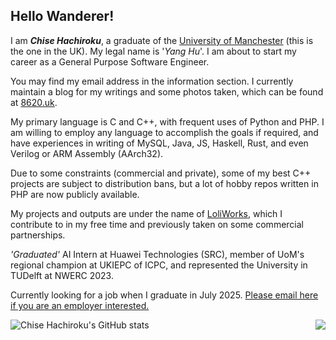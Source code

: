 ## Hello Wanderer!

I am ***Chise Hachiroku***, a graduate of the [University of Manchester](man.ac.uk) (this is the one in the UK). My legal name is '*Yang Hu*'. I am about to start my career as a General Purpose Software Engineer.

You may find my email address in the information section. I currently maintain a blog for my writings and some photos taken, which can be found at [8620.uk](https://chise.hachiroku.com/). 

My primary language is C and C++, with frequent uses of Python and PHP. I am willing to employ any language to accomplish the goals if required, and have experiences in writing of MySQL, Java, JS, Haskell, Rust, and even Verilog or ARM Assembly (AArch32).

Due to some constraints (commercial and private), some of my best C++ projects are subject to distribution bans, but a lot of hobby repos written in PHP are now publicly available.

My projects and outputs are under the name of [LoliWorks](https://loli.works/), which I contribute to in my free time and previously taken on some commercial partnerships.

_'Graduated'_ AI Intern at Huawei Technologies (SRC), member of UoM's regional champion at UKIEPC of ICPC, and represented the University in TUDelft at NWERC 2023. 

Currently looking for a job when I graduate in July 2025. [Please email here if you are an employer interested.](mailto:graduate@c86.ac.cn)

<img align="right" src="https://github-readme-stats.vercel.app/api/top-langs/?username=C8620"/>

![Chise Hachiroku's GitHub stats](https://github-readme-stats.vercel.app/api?username=C8620&count_private=true)
<!--
**c86-moe/c86-moe** is a ✨ _special_ ✨ repository because its `README.md` (this file) appears on your GitHub profile.

Here are some ideas to get you started:

- 🔭 I’m currently working on ...
- 🌱 I’m currently learning ...
- 👯 I’m looking to collaborate on ...
- 🤔 I’m looking for help with ...
- 💬 Ask me about ...
- 📫 How to reach me: ...
- 😄 Pronouns: ...
- ⚡ Fun fact: ...
-->
